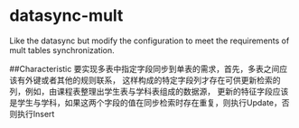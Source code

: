 # datasync-mult
Like the datasync but modify the configuration to meet the requirements of mult tables synchronization.

##Characteristic
要实现多表中指定字段同步到单表的需求，首先，多表之间应该有外键或者其他的规则联系，
这样构成的特定字段列才存在可供更新检索的列，例如，由课程表整理出学生表与学科表组成的数据源，
更新的特征字段应该是学生与学科，如果这两个字段的值在同步检索时存在重复，则执行Update，否则执行Insert